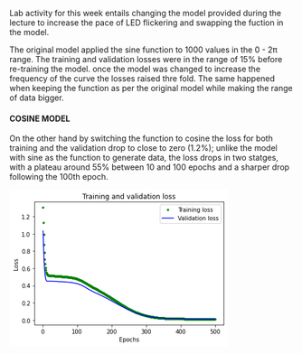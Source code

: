 Lab activity for this week entails changing the model provided during the lecture to increase the pace of LED flickering and swapping the fuction in the model.

The original model applied the sine function to 1000 values in  the  0 - 2π range. The training and validation losses were in the range of 15% before re-training the model. once the model was changed to increase the frequency of the curve the losses raised thre fold. The same happened when keeping the function as per the original model while making the range of data bigger.

#### **COSINE MODEL**

On the other hand by switching the function to cosine the loss for both training and the validation drop to close to zero (1.2%); unlike the model with sine as the function to generate data, the loss drops in two statges, with a plateau around 55% between 10 and 100 epochs and a sharper drop following the 100th epoch.

![alt text](https://github.com/SimoneUCL/casa0018/blob/main/Week3/myWeek3/Cos_loss.png)

